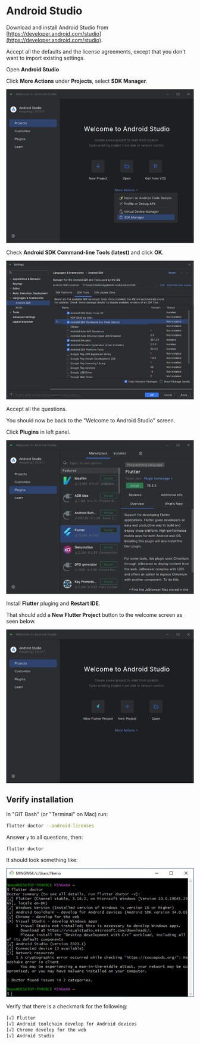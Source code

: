 # Android Studio

Download and install Android Studio from [https://developer.android.com/studio](https://developer.android.com/studio).

Accept all the defaults and the license agreements, except that you don't want to import existing settings.

Open **Android Studio**

Click **More Actions** under **Projects**, select **SDK Manager**.

![](./screenshots/android1.png)

Check **Android SDK Command-line Tools (latest)** and click **OK**.

![](./screenshots/android2.png)

Accept all the questions.

You should now be back to the "Welcome to Android Studio" screen.

Click **Plugins** in left panel.

![](./screenshots/flutter_plugin.png)

Install **Flutter** pluging and **Restart IDE**.

That should add a **New Flutter Project** button to the welcome screen as seen below.

![](./screenshots/new_flutter_project.png)

## Verify installation

In "GIT Bash" (or "Terminal" on Mac) run:

```sh
flutter doctor --android-licenses
```

Answer `y` to all questions, then:

```sh
flutter doctor
```

It should look something like:

![](./screenshots/doctor_done.png)

Verify that there is a checkmark for the following:

```
[√] Flutter
[√] Android toolchain develop for Android devices
[√] Chrome develop for the web
[√] Android Studio
```
